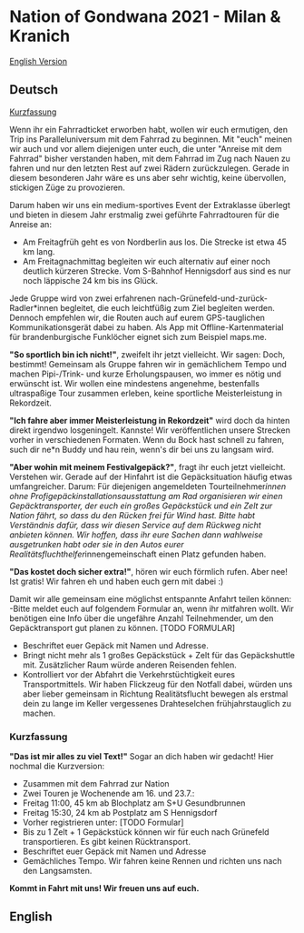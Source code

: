 # Nation of Gondwana 2021 - Milan & Kranich

[English Version](#English)

## Deutsch
[Kurzfassung](#Kurzfassung)

Wenn ihr ein Fahrradticket erworben habt, wollen wir euch ermutigen, den Trip ins Paralleluniversum mit dem Fahrrad zu beginnen. Mit "euch" meinen wir auch und vor allem diejenigen unter euch, die unter "Anreise mit dem Fahrrad" bisher verstanden haben, mit dem Fahrrad im Zug nach Nauen zu fahren und nur den letzten Rest auf zwei Rädern zurückzulegen. Gerade in diesem besonderen Jahr wäre es uns aber sehr wichtig, keine übervollen, stickigen Züge zu provozieren.

 Darum haben wir uns ein medium-sportives Event der Extraklasse überlegt und bieten in diesem Jahr erstmalig zwei geführte Fahrradtouren für die Anreise an: 
- Am Freitagfrüh geht es von Nordberlin aus los. Die Strecke ist etwa 45 km lang. 
- Am Freitagnachmittag begleiten wir euch alternativ auf einer noch deutlich kürzeren Strecke. Vom S-Bahnhof Hennigsdorf aus sind es nur noch läppische 24 km bis ins Glück.
 
Jede Gruppe wird von zwei erfahrenen nach-Grünefeld-und-zurück-Radler\*innen begleitet, die euch leichtfüßig zum Ziel begleiten werden. Dennoch empfehlen wir, die Routen auch auf eurem GPS-tauglichen Kommunikationsgerät dabei zu haben. Als App mit Offline-Kartenmaterial für brandenburgische Funklöcher eignet sich zum Beispiel maps.me.

**"So sportlich bin ich nicht!"**, zweifelt ihr jetzt vielleicht. Wir sagen: Doch, bestimmt! Gemeinsam als Gruppe fahren wir in gemächlichem Tempo und machen Pipi-/Trink- und kurze Erholungspausen, wo immer es nötig und erwünscht ist. Wir wollen eine mindestens angenehme, bestenfalls ultraspaßige Tour zusammen erleben, keine sportliche Meisterleistung in Rekordzeit. 

**"Ich fahre aber immer Meisterleistung in Rekordzeit"** wird doch da hinten direkt irgendwo losgeningelt. Kannste! Wir veröffentlichen unsere Strecken vorher in verschiedenen Formaten. Wenn du Bock hast schnell zu fahren, such dir ne*n Buddy und hau rein, wenn's dir bei uns zu langsam wird. 

**"Aber wohin mit meinem Festivalgepäck?"**, fragt ihr euch jetzt vielleicht. Verstehen wir. Gerade auf der Hinfahrt ist die Gepäcksituation häufig etwas umfangreicher. Darum: Für diejenigen angemeldeten Tourteilnehmer*innen ohne Profigepäckinstallationsausstattung am Rad organisieren wir einen Gepäcktransporter, der euch ein großes Gepäckstück und ein Zelt zur Nation fährt, so dass du den Rücken frei für Wind hast. Bitte habt Verständnis dafür, dass wir diesen Service auf dem Rückweg nicht anbieten können. Wir hoffen, dass ihr eure Sachen dann wahlweise ausgetrunken habt oder sie in den Autos eurer Realitätsfluchthelfer*innengemeinschaft einen Platz gefunden haben.

**"Das kostet doch sicher extra!"**, hören wir euch förmlich rufen. Aber nee! Ist gratis! Wir fahren eh und haben euch gern mit dabei :)

Damit wir alle gemeinsam eine möglichst entspannte Anfahrt teilen können:
-Bitte meldet euch auf folgendem Formular an, wenn ihr mitfahren wollt. Wir benötigen eine Info über die ungefähre Anzahl Teilnehmender, um den Gepäcktransport gut planen zu können. [TODO FORMULAR]
- Beschriftet euer Gepäck mit Namen und Adresse. 
- Bringt nicht mehr als 1 großes Gepäckstück + Zelt für das Gepäckshuttle mit. Zusätzlicher Raum würde anderen Reisenden fehlen.
- Kontrolliert vor der Abfahrt die Verkehrstüchtigkeit eures Transportmittels. Wir haben Flickzeug für den Notfall dabei, würden uns aber lieber gemeinsam in Richtung Realitätsflucht bewegen als erstmal dein zu lange im Keller vergessenes Drahteselchen frühjahrstauglich zu machen.

### <a name="Kurzfassung"></a> Kurzfassung
**"Das ist mir alles zu viel Text!"** Sogar an dich haben wir gedacht! Hier nochmal die Kurzversion:
- Zusammen mit dem Fahrrad zur Nation
- Zwei Touren je Wochenende am 16. und 23.7.:
- Freitag 11:00, 45 km ab Blochplatz am S+U Gesundbrunnen
- Freitag 15:30, 24 km ab Postplatz am S Hennigsdorf
- Vorher registrieren unter: [TODO Formular]
- Bis zu 1 Zelt + 1 Gepäckstück können wir für euch nach Grünefeld transportieren. Es gibt keinen Rücktransport.
- Beschriftet euer Gepäck mit Namen und Adresse
- Gemächliches Tempo. Wir fahren keine Rennen und richten uns nach den Langsamsten.

**Kommt in Fahrt mit uns! Wir freuen uns auf euch.**

## <a name="English"></a> English
